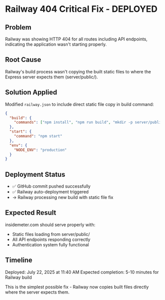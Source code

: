 # Railway 404 Critical Fix - DEPLOYED

## Problem
Railway was showing HTTP 404 for all routes including API endpoints, indicating the application wasn't starting properly.

## Root Cause
Railway's build process wasn't copying the built static files to where the Express server expects them (server/public/).

## Solution Applied
Modified `railway.json` to include direct static file copy in build command:

```json
{
  "build": {
    "commands": ["npm install", "npm run build", "mkdir -p server/public && cp -r dist/* server/public/"]
  },
  "start": {
    "command": "npm start"
  },
  "env": {
    "NODE_ENV": "production"
  }
}
```

## Deployment Status
- ✅ GitHub commit pushed successfully
- ✅ Railway auto-deployment triggered
- → Railway processing new build with static file fix

## Expected Result
insidemeter.com should serve properly with:
- Static files loading from server/public/
- All API endpoints responding correctly
- Authentication system fully functional

## Timeline
Deployed: July 22, 2025 at 11:40 AM
Expected completion: 5-10 minutes for Railway build

This is the simplest possible fix - Railway now copies built files directly where the server expects them.